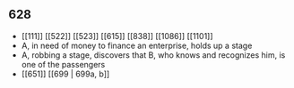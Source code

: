 ## 628
- [[111]] [[522]] [[523]] [[615]] [[838]] [[1086]] [[1101]] 
- A, in need of money to finance an enterprise, holds up a stage
- A, robbing a stage, discovers that B, who knows and recognizes him, is one of the passengers
- [[651]] [[699 | 699a, b]] 

